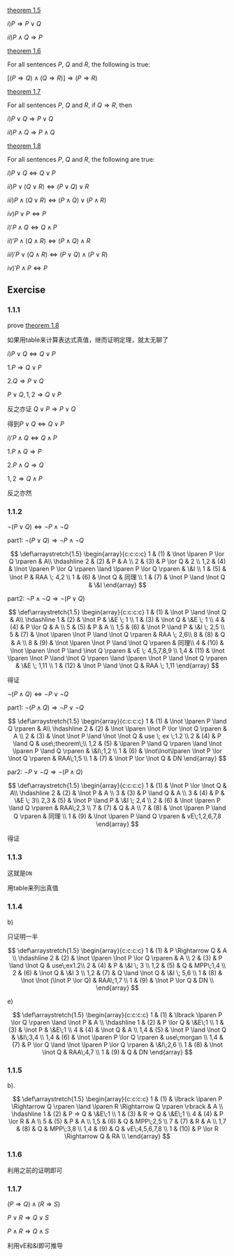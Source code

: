 [theorem 1.5](#t_1_5)

$i) P \Rightarrow P \lor Q$

$ii) P \land Q \Rightarrow P$

[theorem 1.6](#t_1_6)

For all sentences $P$, $Q$ and $R$, the following is true:

$\lbrack\lparen P\Rightarrow Q \rparen \land \lparen Q \Rightarrow R \rparen \rbrack \Rightarrow \lparen P \Rightarrow R \rparen$

[theorem 1.7](#t_1_7)

For all sentences $P$, $Q$ and $R$, if $Q \Rightarrow R$, then

$i) P \lor Q \Rightarrow P \lor Q$

$ii) P \land Q \Rightarrow P \land Q$

[theorem 1.8](#t_1_8)

For all sentences $P$, $Q$ and $R$, the following are true:

$i) P \lor Q \Leftrightarrow Q \lor P$

$ii) P \lor \lparen Q \lor R \rparen \Leftrightarrow \lparen P \lor Q \rparen \lor R$

$iii) P \land \lparen Q \lor R \rparen \Leftrightarrow \lparen P \land Q \rparen \lor \lparen P \land R\rparen$

$iv) P \lor P \Leftrightarrow P$

$i)' P \land Q \Leftrightarrow Q \land P$

$ii)' P \land \lparen Q \land R \rparen \Leftrightarrow \lparen P \land Q \rparen \land R$

$iii)' P \lor \lparen Q \land R \rparen \Leftrightarrow \lparen P \lor Q \rparen \land \lparen P \lor R\rparen$

$iv)' P \land P \Leftrightarrow P$

## Exercise

### 1.1.1

prove [theorem 1.8](#t_1_8)

如果用table来计算表达式真值，继而证明定理，就太无聊了

$i) P \lor Q \Leftrightarrow Q \lor P$

$1. P \Rightarrow Q \lor P$

$2. Q \Rightarrow P \lor Q$

$P \lor Q, 1, 2 \Rightarrow Q \lor P$

反之亦证 $Q \lor P \Rightarrow P \lor Q$

得到$P \lor Q \Leftrightarrow Q \lor P$

$i)' P \land Q \Leftrightarrow Q \land P$

$1. P \land Q \Rightarrow P$

$2. P \land Q \Rightarrow Q$

$1, 2 \Rightarrow Q \land P$

反之亦然

### 1.1.2

$\lnot \lparen P \lor Q \rparen \Leftrightarrow \lnot P \land \lnot Q$

part1: $\lnot \lparen P \lor Q \rparen \Rightarrow \lnot P \land \lnot Q$

$$
\def\arraystretch{1.5}
   \begin{array}{c:c:c:c}
   1 & (1) & \lnot \lparen P \lor Q \rparen & A\\
   \hdashline
   2 & (2) & P & A \\
   2 & (3) & P \lor Q & 2 \\
   1,2 & (4) & \lnot \lparen P \lor Q \rparen \land \lparen P \lor Q \rparen & \&I \\
   1 & (5) & \lnot P & RAA \; 4,2 \\
   1 & (6) & \lnot Q & 同理 \\
   1 & (7) & \lnot P \land \lnot Q & \&I
\end{array}
$$

part2: $\lnot P \land \lnot Q \Rightarrow \lnot \lparen P \lor Q \rparen$

$$
\def\arraystretch{1.5}
   \begin{array}{c:c:c:c}
   1 & (1) & \lnot P \land \lnot Q & A\\
   \hdashline
   1 & (2) & \lnot P & \&E \; 1 \\
   1 & (3) & \lnot Q & \&E \; 1 \\
   4 & (4) & P \lor Q & A \\
   5 & (5) & P & A \\
   1,5 & (6) & \lnot P \land P & \&I \; 2,5 \\
   5 & (7) & \lnot \lparen \lnot P \land \lnot Q \rparen & RAA \; 2,6\\
   8 & (8) & Q & A \\
   8 & (9) & \lnot \lparen \lnot P \land \lnot Q \rparen & 同理\\
   4 & (10) & \lnot \lparen \lnot P \land \lnot Q \rparen & vE \; 4,5,7,8,9 \\
   1,4 & (11) & \lnot \lparen \lnot P \land \lnot Q \rparen \land \lparen \lnot P \land \lnot Q \rparen & \&E \; 1,11 \\
   1 & (12) & \lnot P \land \lnot Q & RAA \; 1,11
\end{array}
$$

得证

$\lnot \lparen P \land Q \rparen \Leftrightarrow \lnot P \lor \lnot Q$

part1: $\lnot \lparen P \land Q \rparen \Rightarrow \lnot P \lor \lnot Q$

$$
\def\arraystretch{1.5}
   \begin{array}{c:c:c:c}
   1 & (1) & \lnot \lparen P \land Q \rparen & A\\
   \hdashline
   2 & (2) & \lnot \lparen \lnot P \lor \lnot Q \rparen & A \\
   2 & (3) & \lnot \lnot P \land \lnot \lnot Q & use \; ex \;1.2 \\
   2 & (4) & P \land Q & use\;theorem\;\\
   1,2 & (5) & \lparen P \land Q \rparen \land \lnot \lparen P \land Q \rparen & \&I\;1,2 \\
   1 & (6) & \lnot\lnot\lparen \lnot P \lor \lnot Q \rparen & RAA\;1,5 \\
   1 & (7) & \lnot P \lor \lnot Q & DN
\end{array}
$$

par2: $\lnot P \lor \lnot Q \Rightarrow \lnot \lparen P \land Q \rparen$

$$
\def\arraystretch{1.5}
   \begin{array}{c:c:c:c}
   1 & (1) & \lnot P \lor \lnot Q & A\\
   \hdashline
   2 & (2) & \lnot P & A \\
   3 & (3) & P \land Q & A \\
   3 & (4) & P & \&E \; 3\\
   2,3 & (5) & \lnot P \land P & \&I \; 2,4 \\
   2 & (6) & \lnot \lparen P \land Q \rparen & RAA\;2,3 \\
   7 & (7) & Q & A \\
   7 & (8) & \lnot \lparen P \land Q \rparen & 同理 \\
   1 & (9) & \lnot \lparen P \land Q \rparen & vE\;1,2,6,7,8
\end{array}
$$

得证

### 1.1.3

这就是`DN`

用table来列出真值

### 1.1.4

b)

只证明一半

$$
\def\arraystretch{1.5}
   \begin{array}{c:c:c:c}
   1 & (1) & P \Rightarrow Q & A \\
   \hdashline
   2 & (2) & \lnot \lparen \lnot P \lor Q \rparen & A \\
   2 & (3) & P \land \lnot Q & use\;ex1.2\\
   2 & (4) & P & \&I \; 3 \\
   1,2 & (5) & Q & MPP\;1,4 \\
   2 & (6) & \lnot Q & \&I 3 \\
   1,2 & (7) & Q \land \lnot Q & \&I \; 5,6 \\
   1 & (8) & \lnot \lnot (\lnot P \lor Q) & RAA\;1,7 \\
   1 & (9) & \lnot P \lor Q & DN \\
\end{array}
$$

e)

$$
\def\arraystretch{1.5}
   \begin{array}{c:c:c:c}
   1 & (1) & \lbrack \lparen P \lor Q \rparen \land \lnot P & A \\
   \hdashline
   1 & (2) & P \lor Q & \&E\;1 \\
   1 & (3) & \lnot P & \&E\;1 \\
   4 & (4) & \lnot Q & A \\
   1,4 & (5) & \lnot P \land \lnot Q & \&I\;3,4 \\
   1,4 & (6) & \lnot \lparen P \lor Q \rparen & use\;morgan \\
   1,4 & (7) & P \lor Q \land \lnot \lparen P \lor Q \rparen & \&I\;2,6 \\
   1 & (8) & \lnot \lnot Q & RAA\;4,7 \\
   1 & (9) & Q & DN
\end{array}
$$

### 1.1.5

b).

$$
\def\arraystretch{1.5}
   \begin{array}{c:c:c:c}
   1 & (1) & \lbrack \lparen P \Rightarrow Q \rparen \land \lparen R \Rightarrow Q \rparen \rbrack & A \\
   \hdashline
   1 & (2) & P => Q & \&E\;1 \\
   1 & (3) & R => Q & \&E\;1 \\
   4 & (4) & P \lor R & A \\
   5 & (5) & P & A \\
   1,5 & (6) & Q & MPP\;2,5 \\
   7 & (7) & R & A \\
   1,7 & (8) & Q & MPP\;3,8 \\
   1,4 & (9) & Q & vE\;4,5,6,7,8 \\
   1 & (10) & P \lor R \Rightarrow Q & RA \\
\end{array}
$$

### 1.1.6

利用之前的证明即可

### 1.1.7

$\lparen P \Rightarrow Q \rparen \land \lparen R \Rightarrow S \rparen$

$P \lor R \Rightarrow Q \lor S$

$P \land R \Rightarrow Q \land S$

利用vE和&I即可推导